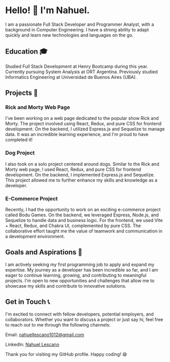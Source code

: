 # Hello! 👋 I'm Nahuel.

I am a passionate Full Stack Developer and Programmer Analyst, with a background in Computer Engineering. I have a strong ability to adapt quickly and learn new technologies and languages on the go.

## Education 🎓

Studied Full Stack Development at Henry Bootcamp during this year.
Currently pursuing System Analysis at ORT Argentina.
Previously studied Informatics Engineering at Universidad de Buenos Aires (UBA).

## Projects 🚀

### Rick and Morty Web Page
I've been working on a web page dedicated to the popular show Rick and Morty. The project involved using React, Redux, and pure CSS for frontend development. On the backend, I utilized Express.js and Sequelize to manage data. It was an incredible learning experience, and I'm proud to have completed it!

### Dog Project

I also took on a solo project centered around dogs. Similar to the Rick and Morty web page, I used React, Redux, and pure CSS for frontend development. On the backend, I implemented Express.js and Sequelize. This project allowed me to further enhance my skills and knowledge as a developer.

### E-Commerce Project

Recently, I had the opportunity to work on an exciting e-commerce project called Bodu Games. On the backend, we leveraged Express, Node.js, and Sequelize to handle data and business logic. For the frontend, we used Vite + React, Redux, and Chakra UI, complemented by pure CSS. The collaborative effort taught me the value of teamwork and communication in a development environment.

## Goals and Aspirations 🌟

I am actively seeking my first programming job to apply and expand my expertise. My journey as a developer has been incredible so far, and I am eager to continue learning, growing, and contributing to meaningful projects. I'm open to new opportunities and challenges that allow me to showcase my skills and contribute to innovative solutions.

## Get in Touch 📞

I'm excited to connect with fellow developers, potential employers, and collaborators. Whether you want to discuss a project or just say hi, feel free to reach out to me through the following channels:

Email: nahuellescano1012@gmail.com

LinkedIn: [Nahuel Lescano](https://www.linkedin.com/in/nahuel-lescano-906a2618b/ "LinkedIn Profile")
<!--Portfolio: yourportfolio.com-->
Thank you for visiting my GitHub profile. Happy coding! 😄
<!--
**NahuelLescano/NahuelLescano** is a ✨ _special_ ✨ repository because its `README.md` (this file) appears on your GitHub profile.

Here are some ideas to get you started:

- 🔭 I’m currently working on ...
- 🌱 I’m currently learning ...
- 👯 I’m looking to collaborate on ...
- 🤔 I’m looking for help with ...
- 💬 Ask me about ...
- 📫 How to reach me: ...
- 😄 Pronouns: ...
- ⚡ Fun fact: ...
-->

